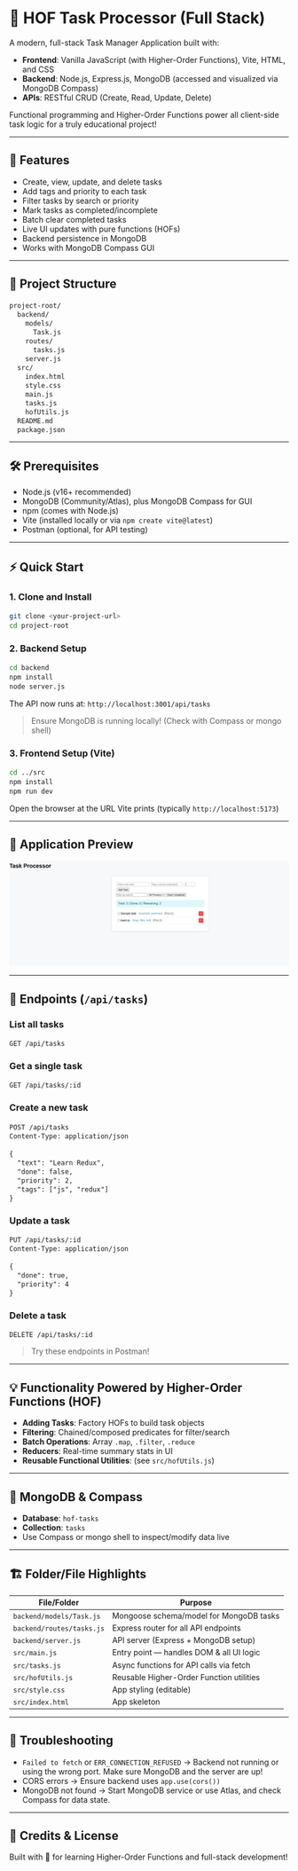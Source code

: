 # 📝 HOF Task Processor (Full Stack)

A modern, full-stack Task Manager Application built with:

- **Frontend**: Vanilla JavaScript (with Higher-Order Functions), Vite, HTML, and CSS  
- **Backend**: Node.js, Express.js, MongoDB (accessed and visualized via MongoDB Compass)  
- **APIs**: RESTful CRUD (Create, Read, Update, Delete)  

Functional programming and Higher-Order Functions power all client-side task logic for a truly educational project!

---

## 🚀 Features

- Create, view, update, and delete tasks  
- Add tags and priority to each task  
- Filter tasks by search or priority  
- Mark tasks as completed/incomplete  
- Batch clear completed tasks  
- Live UI updates with pure functions (HOFs)  
- Backend persistence in MongoDB  
- Works with MongoDB Compass GUI  

---

## 📁 Project Structure

```
project-root/
  backend/
    models/
      Task.js
    routes/
      tasks.js
    server.js
  src/
    index.html
    style.css
    main.js
    tasks.js
    hofUtils.js
  README.md
  package.json
```

---

## 🛠️ Prerequisites

- Node.js (v16+ recommended)  
- MongoDB (Community/Atlas), plus MongoDB Compass for GUI  
- npm (comes with Node.js)  
- Vite (installed locally or via `npm create vite@latest`)  
- Postman (optional, for API testing)  

---

## ⚡ Quick Start

### 1. Clone and Install

```bash
git clone <your-project-url>
cd project-root
```

### 2. Backend Setup

```bash
cd backend
npm install
node server.js
```

The API now runs at: `http://localhost:3001/api/tasks`

> Ensure MongoDB is running locally! (Check with Compass or mongo shell)

### 3. Frontend Setup (Vite)

```bash
cd ../src
npm install
npm run dev
```

Open the browser at the URL Vite prints (typically `http://localhost:5173`)

---

## 🎨 Application Preview

![App Screenshot Demo](https://github.com/Shivamshrivaastava/HOF-Task-Processor/blob/main/Task_Processor/Screenshot%202025-07-20%20143547.png?raw=true)


---

## 🧪 Endpoints (`/api/tasks`)

### List all tasks

```http
GET /api/tasks
```

### Get a single task

```http
GET /api/tasks/:id
```

### Create a new task

```http
POST /api/tasks
Content-Type: application/json

{
  "text": "Learn Redux",
  "done": false,
  "priority": 2,
  "tags": ["js", "redux"]
}
```

### Update a task

```http
PUT /api/tasks/:id
Content-Type: application/json

{
  "done": true,
  "priority": 4
}
```

### Delete a task

```http
DELETE /api/tasks/:id
```

> Try these endpoints in Postman!

---

## 💡 Functionality Powered by Higher-Order Functions (HOF)

- **Adding Tasks**: Factory HOFs to build task objects  
- **Filtering**: Chained/composed predicates for filter/search  
- **Batch Operations**: Array `.map`, `.filter`, `.reduce`  
- **Reducers**: Real-time summary stats in UI  
- **Reusable Functional Utilities**: (see `src/hofUtils.js`)  

---

## 🧩 MongoDB & Compass

- **Database**: `hof-tasks`  
- **Collection**: `tasks`  
- Use Compass or mongo shell to inspect/modify data live  

---

## 🏗️ Folder/File Highlights

| File/Folder | Purpose |
|-------------|---------|
| `backend/models/Task.js` | Mongoose schema/model for MongoDB tasks |
| `backend/routes/tasks.js` | Express router for all API endpoints |
| `backend/server.js` | API server (Express + MongoDB setup) |
| `src/main.js` | Entry point — handles DOM & all UI logic |
| `src/tasks.js` | Async functions for API calls via fetch |
| `src/hofUtils.js` | Reusable Higher-Order Function utilities |
| `src/style.css` | App styling (editable) |
| `src/index.html` | App skeleton |

---

## 🚦 Troubleshooting

- `Failed to fetch` or `ERR_CONNECTION_REFUSED` → Backend not running or using the wrong port. Make sure MongoDB and the server are up!  
- CORS errors → Ensure backend uses `app.use(cors())`  
- MongoDB not found → Start MongoDB service or use Atlas, and check Compass for data state.

---

## 🎉 Credits & License

Built with 💛 for learning Higher-Order Functions and full-stack development!
